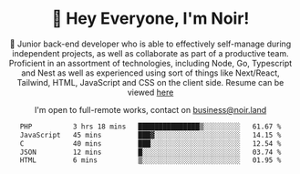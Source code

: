 <div align="center">

<h1 align="center">👋 Hey Everyone, I'm Noir! </h1>
  
<p>
  
 🎉 Junior back-end developer who is able to effectively self-manage during independent projects, as well as collaborate as part of a productive team. Proficient in an assortment of technologies, including Node, Go, Typescript and Nest as well as experienced using sort of things like Next/React, Tailwind, HTML, JavaScript and CSS on the client side. Resume can be viewed [here](https://cdn.noir.land/resume)

</p>
   
<p align="center">

  I'm open to full-remote works, contact on [business@noir.land](mailto:business@noir.land) 
 
 </p>
   

  
<!--START_SECTION:waka-->

```txt
PHP          3 hrs 18 mins   ███████████████▒░░░░░░░░░   61.67 %
JavaScript   45 mins         ███▓░░░░░░░░░░░░░░░░░░░░░   14.15 %
C            40 mins         ███░░░░░░░░░░░░░░░░░░░░░░   12.54 %
JSON         12 mins         █░░░░░░░░░░░░░░░░░░░░░░░░   03.74 %
HTML         6 mins          ▒░░░░░░░░░░░░░░░░░░░░░░░░   01.95 %
```

<!--END_SECTION:waka-->
